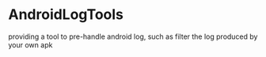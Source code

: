 # AndroidLogTools
providing a tool to pre-handle android log, such as filter the log produced by your own apk
